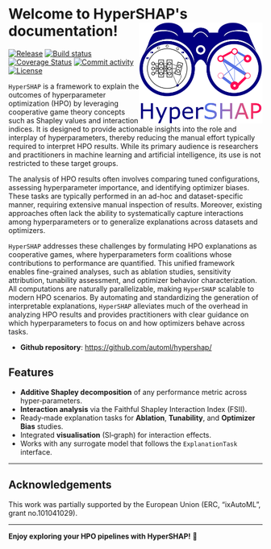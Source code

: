 # Welcome to HyperSHAP's documentation! <img src="https://raw.githubusercontent.com/automl/hypershap/main/docs/source/_static/logo/hypershap-logo.png" alt="HyperSHAP Logo" align="right" height="200px"/>

[![Release](https://img.shields.io/github/v/release/automl/HyperSHAP)](https://img.shields.io/github/v/release/automl/hypershap)
[![Build status](https://img.shields.io/github/actions/workflow/status/automl/hypershap/main.yml?branch=main)](https://github.com/automl/hypershap/actions/workflows/main.yml?query=branch%3Amain)
[![Coverage Status](https://coveralls.io/repos/github/automl/HyperSHAP/badge.svg?branch=dev)](https://coveralls.io/github/automl/HyperSHAP?branch=dev)
[![Commit activity](https://img.shields.io/github/commit-activity/m/automl/hypershap)](https://img.shields.io/github/commit-activity/m/automl/hypershap)
[![License](https://img.shields.io/github/license/automl/hypershap)](https://img.shields.io/github/license/automl/hypershap)


`HyperSHAP` is a framework to explain the outcomes of hyperparameter optimization (HPO) by leveraging cooperative game theory concepts such as Shapley values and interaction indices. It is designed to provide actionable insights into the role and interplay of hyperparameters, thereby reducing the manual effort typically required to interpret HPO results. While its primary audience is researchers and practitioners in machine learning and artificial intelligence, its use is not restricted to these target groups.

The analysis of HPO results often involves comparing tuned configurations, assessing hyperparameter importance, and identifying optimizer biases. These tasks are typically performed in an ad-hoc and dataset-specific manner, requiring extensive manual inspection of results. Moreover, existing approaches often lack the ability to systematically capture interactions among hyperparameters or to generalize explanations across datasets and optimizers.

`HyperSHAP` addresses these challenges by formulating HPO explanations as cooperative games, where hyperparameters form coalitions whose contributions to performance are quantified. This unified framework enables fine-grained analyses, such as ablation studies, sensitivity attribution, tunability assessment, and optimizer behavior characterization. All computations are naturally parallelizable, making `HyperSHAP` scalable to modern HPO scenarios. By automating and standardizing the generation of interpretable explanations, `HyperSHAP` alleviates much of the overhead in analyzing HPO results and provides practitioners with clear guidance on which hyperparameters to focus on and how optimizers behave across tasks.

- **Github repository**: <https://github.com/automl/hypershap/>


## Features
- **Additive Shapley decomposition** of any performance metric across hyper‑parameters.
- **Interaction analysis** via the Faithful Shapley Interaction Index (FSII).
- Ready‑made explanation tasks for **Ablation**, **Tunability**, and **Optimizer Bias** studies.
- Integrated **visualisation** (SI‑graph) for interaction effects.
- Works with any surrogate model that follows the `ExplanationTask` interface.

---

## Acknowledgements
This work was partially supported by the European Union (ERC, “ixAutoML”, grant no.101041029).


---

**Enjoy exploring your HPO pipelines with HyperSHAP!** 🎉
